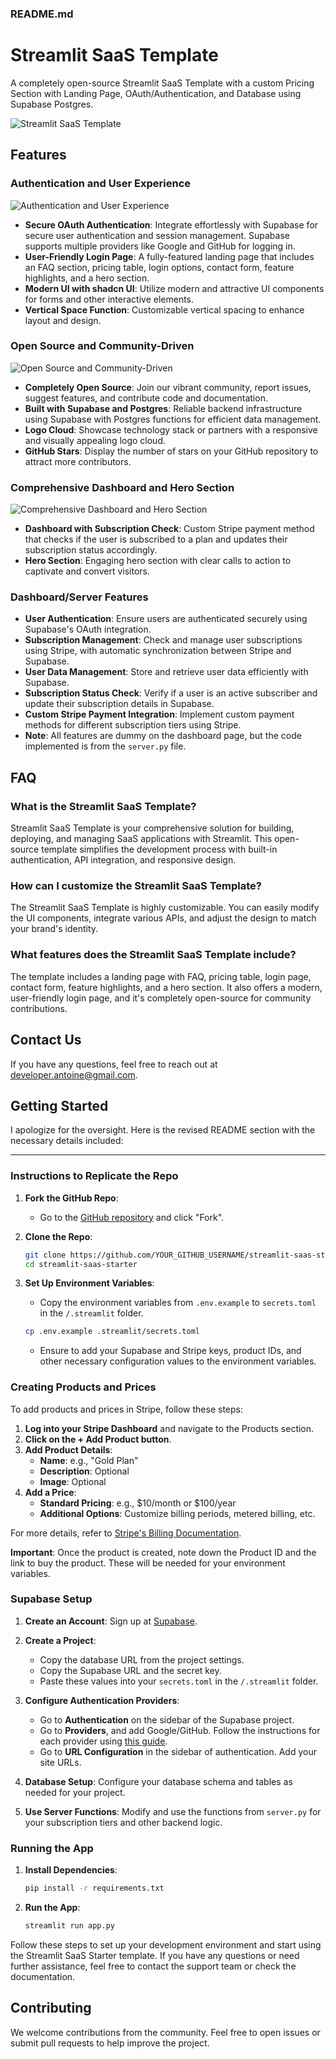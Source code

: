 ### README.md

# Streamlit SaaS Template

A completely open-source Streamlit SaaS Template with a custom Pricing Section with Landing Page, OAuth/Authentication, and Database using Supabase Postgres.

![Streamlit SaaS Template](public/streamlit-logo.svg)

## Features

### Authentication and User Experience
![Authentication and User Experience](public/demo-1.png)
- **Secure OAuth Authentication**: Integrate effortlessly with Supabase for secure user authentication and session management. Supabase supports multiple providers like Google and GitHub for logging in.
- **User-Friendly Login Page**: A fully-featured landing page that includes an FAQ section, pricing table, login options, contact form, feature highlights, and a hero section.
- **Modern UI with shadcn UI**: Utilize modern and attractive UI components for forms and other interactive elements.
- **Vertical Space Function**: Customizable vertical spacing to enhance layout and design.

### Open Source and Community-Driven
![Open Source and Community-Driven](public/demo-2.png)
- **Completely Open Source**: Join our vibrant community, report issues, suggest features, and contribute code and documentation.
- **Built with Supabase and Postgres**: Reliable backend infrastructure using Supabase with Postgres functions for efficient data management.
- **Logo Cloud**: Showcase technology stack or partners with a responsive and visually appealing logo cloud.
- **GitHub Stars**: Display the number of stars on your GitHub repository to attract more contributors.

### Comprehensive Dashboard and Hero Section
![Comprehensive Dashboard and Hero Section](public/demo-3.png)
- **Dashboard with Subscription Check**: Custom Stripe payment method that checks if the user is subscribed to a plan and updates their subscription status accordingly.
- **Hero Section**: Engaging hero section with clear calls to action to captivate and convert visitors.

### Dashboard/Server Features
- **User Authentication**: Ensure users are authenticated securely using Supabase's OAuth integration.
- **Subscription Management**: Check and manage user subscriptions using Stripe, with automatic synchronization between Stripe and Supabase.
- **User Data Management**: Store and retrieve user data efficiently with Supabase.
- **Subscription Status Check**: Verify if a user is an active subscriber and update their subscription details in Supabase.
- **Custom Stripe Payment Integration**: Implement custom payment methods for different subscription tiers using Stripe.
- **Note**: All features are dummy on the dashboard page, but the code implemented is from the `server.py` file.


## FAQ

### What is the Streamlit SaaS Template?
Streamlit SaaS Template is your comprehensive solution for building, deploying, and managing SaaS applications with Streamlit. This open-source template simplifies the development process with built-in authentication, API integration, and responsive design.

### How can I customize the Streamlit SaaS Template?
The Streamlit SaaS Template is highly customizable. You can easily modify the UI components, integrate various APIs, and adjust the design to match your brand's identity.

### What features does the Streamlit SaaS Template include?
The template includes a landing page with FAQ, pricing table, login page, contact form, feature highlights, and a hero section. It also offers a modern, user-friendly login page, and it's completely open-source for community contributions.

## Contact Us
If you have any questions, feel free to reach out at [developer.antoine@gmail.com](mailto:developer.antoine@gmail.com).

## Getting Started

I apologize for the oversight. Here is the revised README section with the necessary details included:

---

### Instructions to Replicate the Repo

1. **Fork the GitHub Repo**:
    - Go to the [GitHub repository](https://github.com/antoineross/streamlit-saas-starter) and click "Fork".

2. **Clone the Repo**:
    ```bash
    git clone https://github.com/YOUR_GITHUB_USERNAME/streamlit-saas-starter.git
    cd streamlit-saas-starter
    ```

3. **Set Up Environment Variables**:
    - Copy the environment variables from `.env.example` to `secrets.toml` in the `/.streamlit` folder.

    ```bash
    cp .env.example .streamlit/secrets.toml
    ```

    - Ensure to add your Supabase and Stripe keys, product IDs, and other necessary configuration values to the environment variables.

### Creating Products and Prices

To add products and prices in Stripe, follow these steps:

1. **Log into your Stripe Dashboard** and navigate to the Products section.
2. **Click on the + Add Product button**.
3. **Add Product Details**:
    - **Name**: e.g., "Gold Plan"
    - **Description**: Optional
    - **Image**: Optional
4. **Add a Price**:
    - **Standard Pricing**: e.g., $10/month or $100/year
    - **Additional Options**: Customize billing periods, metered billing, etc.

For more details, refer to [Stripe's Billing Documentation](https://stripe.com/docs/billing/subscriptions/examples).

**Important**: Once the product is created, note down the Product ID and the link to buy the product. These will be needed for your environment variables.

### Supabase Setup

1. **Create an Account**: Sign up at [Supabase](https://supabase.com).
2. **Create a Project**:
    - Copy the database URL from the project settings.
    - Copy the Supabase URL and the secret key.
    - Paste these values into your `secrets.toml` in the `/.streamlit` folder.
3. **Configure Authentication Providers**:
    - Go to **Authentication** on the sidebar of the Supabase project.
    - Go to **Providers**, and add Google/GitHub. Follow the instructions for each provider using [this guide](https://supabase.com/docs/guides/auth/social-login/auth-github).
    - Go to **URL Configuration** in the sidebar of authentication. Add your site URLs.

4. **Database Setup**: Configure your database schema and tables as needed for your project.
5. **Use Server Functions**: Modify and use the functions from `server.py` for your subscription tiers and other backend logic.

### Running the App

1. **Install Dependencies**:
    ```bash
    pip install -r requirements.txt
    ```

2. **Run the App**:
    ```bash
    streamlit run app.py
    ```

Follow these steps to set up your development environment and start using the Streamlit SaaS Starter template. If you have any questions or need further assistance, feel free to contact the support team or check the documentation.

## Contributing
We welcome contributions from the community. Feel free to open issues or submit pull requests to help improve the project.
